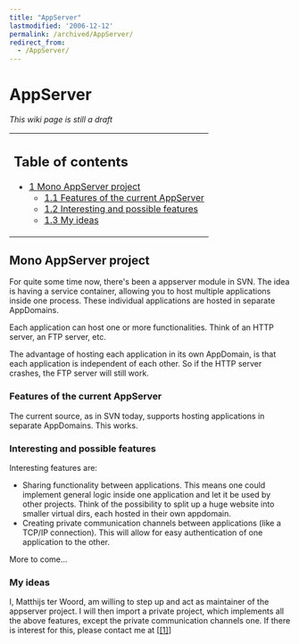 ```yaml
---
title: "AppServer"
lastmodified: '2006-12-12'
permalink: /archived/AppServer/
redirect_from:
  - /AppServer/
---
```


AppServer
=========

*This wiki page is still a draft*

<table>
<col width="100%" />
<tbody>
<tr class="odd">
<td align="left"><h2>Table of contents</h2>
<ul>
<li><a href="#mono-appserver-project">1 Mono AppServer project</a>
<ul>
<li><a href="#features-of-the-current-appserver">1.1 Features of the current AppServer</a></li>
<li><a href="#interesting-and-possible-features">1.2 Interesting and possible features</a></li>
<li><a href="#my-ideas">1.3 My ideas</a></li>
</ul></li>
</ul></td>
</tr>
</tbody>
</table>

Mono AppServer project
----------------------

For quite some time now, there's been a appserver module in SVN. The idea is having a service container, allowing you to host multiple applications inside one process. These individual applications are hosted in separate AppDomains.

Each application can host one or more functionalities. Think of an HTTP server, an FTP server, etc.

The advantage of hosting each application in its own AppDomain, is that each application is independent of each other. So if the HTTP server crashes, the FTP server will still work.

### Features of the current AppServer

The current source, as in SVN today, supports hosting applications in separate AppDomains. This works.

### Interesting and possible features

Interesting features are:

-   Sharing functionality between applications. This means one could implement general logic inside one application and let it be used by other projects. Think of the possibility to split up a huge website into smaller virtual dirs, each hosted in their own appdomain.
-   Creating private communication channels between applications (like a TCP/IP connection). This will allow for easy authentication of one application to the other.

More to come...

### My ideas

I, Matthijs ter Woord, am willing to step up and act as maintainer of the appserver project. I will then import a private project, which implements all the above features, except the private communication channels one. If there is interest for this, please contact me at [[[1]](mailto:matthijsterwoord@gmail.com)]

